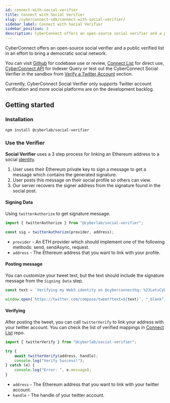 ```yaml
---
id: connect-with-social-verifier
title: Connect with Social Verifier
slug: /cyberconnect-sdk/connect-with-social-verifier/
sidebar_label: Connect with Social Verifier
sidebar_position: 3
description: CyberConnect offers an open-source social verifier and a public verified list in an effort to bring a democratic social network.
---
```


CyberConnect offers an open-source social verifier and a public verified list in an effort to bring a democratic social network. 

You can visit [Github](https://github.com/cyberconnecthq/social-verifier) for codebase use or review, [Connect List](https://github.com/cyberconnecthq/connect-list) for direct use, [CyberConnect API](/cyberconnect-api/overview/) for Indexer Query or test out the CyberConnect Social Verifier in the sandbox from [Verify a Twitter Account](/get-started/verify-a-twitter-account/) section.

Currently, CyberConnect Social Verifier only supports Twitter account verification and more social platforms are on the development backlog.

## Getting started

### Installation

```bash npm2yarn
npm install @cyberlab/social-verifier
```

### Use the Verifier

**Social Verifier** uses a 3 step process for linking an Ethereum address to a social [identity](/concepts/identity/).

1. User uses their Ethereum private key to sign a message to get a message which contains the generated signature.
2. User posts this message on their social profile so others can view.
3. Our server recovers the signer address from the signature found in the social post.

#### Signing Data

Using `twitterAuthorize` to get signature message.

```jsx
import { twitterAuthorize } from "@cyberlab/social-verifier";

const sig = twitterAuthorize(provider, address);
```

- `provider` - An ETH provider which should implement one of the following methods: send, sendAsync, request.
- `address` - The Ethereum address that you want to link with your profile.

#### Posting message

You can customize your tweet text, but the text should include the signature message from the `Signing Data` step.

```jsx
const text = `Verifying my Web3 identity on @cyberconnecthq: %23LetsCyberConnect %0A ${sig}`;

window.open(`https://twitter.com/compose/tweet?text=${text}`, "_blank");
```

#### Verifying

After posting the tweet, you can call `twitterVerify` to link your address with your twitter account. You can check the list of verified mappings in [Connect List](https://github.com/cyberconnecthq/connect-list) repo.

```jsx
import { twitterVerify } from "@cyberlab/social-verifier";

try {
    await twitterVerify(address, handle);
    console.log("Verify Success!");
} catch (e) {
    console.log("Error: ", e.message);
}
```

- `address` - The Ethereum address that you want to link with your twitter account.
- `handle` - The handle of your twitter account.
